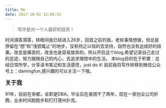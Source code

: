 ```yaml
---
title: Me 
date: 2017-10-02 12:08:33
---
```

> 写作是对一个人最好的投资！

时间滴答滴答，转眼间我已经进入26岁，回首之前的我，老些事情想做，但总是停留在“想”和“浅尝辄止”的地步，没有持之以恒的去坚持，自然也没有达成好的结果。改变是痛苦的，改变也是容易放弃的，所以开启这个blog,希望记录自己走过的足迹，努力跟随自己的内心，去追求理想中的生活。
本blog目的在于积累：总结日常所学，分享读书笔记和生活感悟，just do it!
目前我将写作转移到微信公众号上：damingfun,感兴趣的可以关注一下哦。

<font size=4>**关于我**</font>

91年，目前在帝都，全职是DBA，毕业后在美团干了两年，现在一家创业公司折腾，业余时间跑跑步和打打德州扑克。
